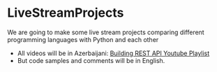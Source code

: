 # LiveStreamProjects
We are going to make some live stream projects comparing different programming languages with Python and each other

* All videos will be in Azerbaijani:
[Building REST API Youtube Playlist](https://www.youtube.com/playlist?list=PLZAwGp2NQNh3wmLNNHCcCqo2ON6Yafubn)
* But code samples and comments will be in English.
